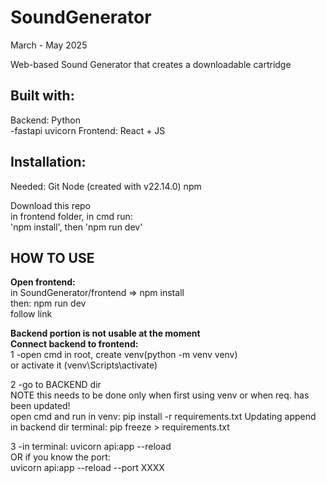 # SoundGenerator
March - May 2025 <br>

Web-based Sound Generator that creates a downloadable cartridge <br>

## Built with: <br>
Backend: Python <br>
    -fastapi uvicorn
Frontend: React + JS <br>

## Installation: <br>
Needed:
Git
Node (created with  v22.14.0)
npm

Download this repo <br>
in frontend folder, in cmd run:<br>
'npm install', then 'npm run dev' <br>

## HOW TO USE <br>

**Open frontend:** <br>
in SoundGenerator/frontend  => npm install <br>
then: npm run dev <br>
follow link

**Backend portion is not usable at the moment** <br>
**Connect backend to frontend:** <br>
1 -open cmd in root, create venv(python -m venv venv) <br>
or activate it (venv\Scripts\activate) <br> 

2 -go to BACKEND dir <br>
NOTE this needs to be done only when first using venv or when req. has been updated!<br>
open cmd and run in venv: pip install -r requirements.txt
Updating append in backend dir terminal: pip freeze > requirements.txt

3 -in terminal: uvicorn api:app --reload <br>
OR if you know the port: <br>
uvicorn api:app --reload --port XXXX <br>

